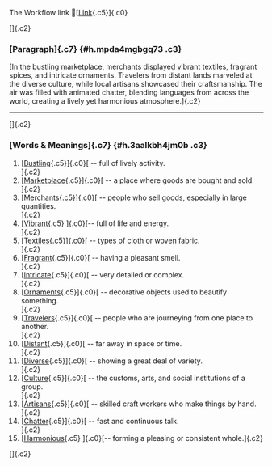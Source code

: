 The Workflow link
👏[[Link](https://www.google.com/url?q=http://www.google.com&sa=D&source=editors&ust=1759844710170176&usg=AOvVaw0_Ky3WWRLGv0-ybhJjvvKw){.c5}]{.c0}

[]{.c2}

### [Paragraph]{.c7} {#h.mpda4mgbgq73 .c3}

[In the bustling marketplace, merchants displayed vibrant textiles,
fragrant spices, and intricate ornaments. Travelers from distant lands
marveled at the diverse culture, while local artisans showcased their
craftsmanship. The air was filled with animated chatter, blending
languages from across the world, creating a lively yet harmonious
atmosphere.]{.c2}

------------------------------------------------------------------------

[]{.c2}

### [Words & Meanings]{.c7} {#h.3aalkbh4jm0b .c3}

1.  [[Bustling](https://www.google.com/url?q=http://www.google.com&sa=D&source=editors&ust=1759844710171305&usg=AOvVaw2jM8jcMt7Fo85N90OmrwPO){.c5}]{.c0}[ --
    full of lively activity.\
    ]{.c2}
2.  [[Marketplace](https://www.google.com/url?q=http://www.google.com&sa=D&source=editors&ust=1759844710171540&usg=AOvVaw0-DxBA_lSTGWHk-cZw0sjJ){.c5}]{.c0}[ --
    a place where goods are bought and sold.\
    ]{.c2}
3.  [[Merchants](https://www.google.com/url?q=http://www.google.com&sa=D&source=editors&ust=1759844710171833&usg=AOvVaw2nAf5-daWC7poSYoiV8ZnP){.c5}]{.c0}[ --
    people who sell goods, especially in large quantities.\
    ]{.c2}
4.  [[Vibrant](https://www.google.com/url?q=http://www.google.com&sa=D&source=editors&ust=1759844710172123&usg=AOvVaw1EDvtwWfqGDJpvuGVRyIz5){.c5}
    ]{.c0}[-- full of life and energy.\
    ]{.c2}
5.  [[Textiles](https://www.google.com/url?q=http://www.google.com&sa=D&source=editors&ust=1759844710172365&usg=AOvVaw2QubbOByUUTERmM6HSRO4a){.c5}]{.c0}[ --
    types of cloth or woven fabric.\
    ]{.c2}
6.  [[Fragrant](https://www.google.com/url?q=http://www.google.com&sa=D&source=editors&ust=1759844710172592&usg=AOvVaw2QksLsS_2QVA8OEOhl-hu4){.c5}]{.c0}[ --
    having a pleasant smell.\
    ]{.c2}
7.  [[Intricate](https://www.google.com/url?q=http://www.google.com&sa=D&source=editors&ust=1759844710172807&usg=AOvVaw2_uIL122H77RWHrx4MIyqT){.c5}]{.c0}[ --
    very detailed or complex.\
    ]{.c2}
8.  [[Ornaments](https://www.google.com/url?q=http://www.google.com&sa=D&source=editors&ust=1759844710172996&usg=AOvVaw0cO0xRF4GcUCN6D7pfVfr-){.c5}]{.c0}[ --
    decorative objects used to beautify something.\
    ]{.c2}
9.  [[Travelers](https://www.google.com/url?q=http://www.google.com&sa=D&source=editors&ust=1759844710173169&usg=AOvVaw1CF6zyfblq-otBmbUQcjRr){.c5}]{.c0}[ --
    people who are journeying from one place to another.\
    ]{.c2}
10. [[Distant](https://www.google.com/url?q=http://www.google.com&sa=D&source=editors&ust=1759844710173410&usg=AOvVaw32xAzMQ8ldG0N3CysA84aZ){.c5}]{.c0}[ --
    far away in space or time.\
    ]{.c2}
11. [[Diverse](https://www.google.com/url?q=http://www.google.com&sa=D&source=editors&ust=1759844710173622&usg=AOvVaw3cgQxkQzhfsPE98OOy3QZH){.c5}]{.c0}[ --
    showing a great deal of variety.\
    ]{.c2}
12. [[Culture](https://www.google.com/url?q=http://www.google.com&sa=D&source=editors&ust=1759844710173861&usg=AOvVaw3aYiXLdX-G7A4htKtfKEl2){.c5}]{.c0}[ --
    the customs, arts, and social institutions of a group.\
    ]{.c2}
13. [[Artisans](https://www.google.com/url?q=http://www.google.com&sa=D&source=editors&ust=1759844710174121&usg=AOvVaw1eiNbqBW_5Z-iZE5V6rvb2){.c5}]{.c0}[ --
    skilled craft workers who make things by hand.\
    ]{.c2}
14. [[Chatter](https://www.google.com/url?q=http://www.google.com&sa=D&source=editors&ust=1759844710174356&usg=AOvVaw3lEZ44JzYLtS6edDP-H2zv){.c5}]{.c0}[ --
    fast and continuous talk.\
    ]{.c2}
15. [[Harmonious](https://www.google.com/url?q=http://www.google.com&sa=D&source=editors&ust=1759844710174553&usg=AOvVaw2NKCjxYT2qPs5lO4WIsPXB){.c5}
    ]{.c0}[-- forming a pleasing or consistent whole.]{.c2}

[]{.c2}

